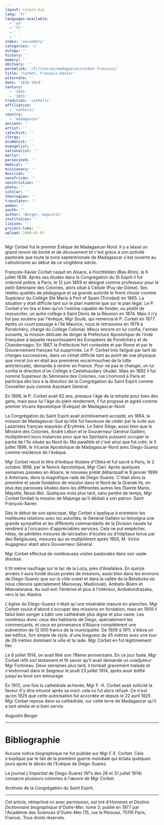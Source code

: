 ```yaml
---
layout: single-bio
lang: 'fr'
languages-available:
  - 'en'
  - 'fr'
  - ' '
  - ' '
index: 'secondary'
categories: 'c'
eulogy: ''
history: ''
memory: ''
obituary: ''
permalink: '/fr/stories/madagascar/corbet-francois/'
title: 'Corbet, François-Xavier'
alternate: ''
date: '1836-1914'
century:
  - '19th'
  - '20th'
tradition: 'catholic'
affiliation:
  - 'catholic'
country:
  - 'madagascar'
ancient: ''
artist: ''
catechist: ''
clergy: ''
ecumenist: ''
evangelist: ''
nationalist: ''
martyr: ''
persecuted: ''
medical: ''
missionary: ''
musician: ''
nonafrican: ''
nonchristian: ''
photo: ''
scholar: ''
theologian: ''
translator: ''
women: ''
youth: ''
author: 'Berger, Augustin'
institution: ''
liaison: ''
project-luke: ''
upload: 2000-01-01
---
```



Mgr Corbet fut le premier Évêque de Madagascar-Nord. Il y a laissé un grand renom de bonté et de dévouement et c'est grâce à son activité pastorale que toute la zone septentrionale de Madagascar s'est ouverte au catholicisme au début de ce vingtième siècle.

François-Xavier Corbet naquit en Alsace, à Hochfelden (Bas-Rhin), le 6 juillet 1836. Après ses études dans la Congrégation du St Esprit il fut ordonné prêtre, à Paris, le 12 juin 1859 et désigné comme professeur pour le petit-Séminaire des Colonies, alors situé à Cellule (Puy-de-Dôme). Ses réelles qualités de pédagogue et sa grande autorité le firent choisir comme Supérieur du Collège Ste Marie à Port of Spain (Trinidad) en 1865. La situation y était difficile tant sur le plan matériel que sur le plan légal. Le P. Corbet s'en tira si bien qu'on l'estima capable de fonder, ou plutôt de ressusciter, un autre collège à Saint Denis de la Réunion en 1874. Mais il n'y fut pas soutenu par l'évêque, Mgr Soulé, qui remercia le P. Corbet en 1877. Après un court passage à l'île Maurice, nous le retrouvons en 1879 à Pondichéry, chargé du Collège Colonial. Mieux encore on lui confia, l'année suivante, la mission délicate de diriger la Préfecture Apostolique de l'Inde Française à laquelle ressortissaient les Européens de Pondichéry et de Chandernagor. En 1887, la Préfecture fort contestée et par Rome et par le Gouvernement français fut supprimée. Le P. Corbet très fatigué par tant de charges successives, dans un climat difficile tant au point de vue physique que moral (on en était aux premières escarmouches de la lutte anticléricale), demanda à rentrer en France. Pour ne pas le changer, on lui confia la direction d'un Collège à Castelnaudary (Aude). Mais en 1892 il fut nommé Supérieur du Séminaire des Colonies, rue Lhomond à Paris et participa dès lors à la direction de la Congrégation du Saint Esprit comme Conseiller puis comme Assistant Général.

En 1898, le P. Corbet avait 62 ans, presque l'âge de la retraite pour bien des gens, mais pour lui l'âge du plein rendement, il fut proposé et agréé comme premier Vicaire Apostolique (Évêque) de Madagascar-Nord.

La Congrégation du Saint Esprit avait primitivement accepté, en 1894, la mission de Madagascar-Sud qu'elle fut heureuse de céder par la suite aux Lazaristes français expulsés d'Erythrée. Le Saint Siège, aussi bien que le Ministre des Colonies, André Lebon et le Gouverneur Général Galliéni, multiplièrent leurs instances pour que les Spiritains puissent occuper la partie de l'île située au Nord du 18e parallèle et c'est ainsi que fut créé, le 5 juillet 1898, le Vicariat Apostolique de Madagascar-Nord avec Diego-Suarez comme résidence de l'évêque.

Mgr Corbet reçut le titre d'évêque titulaire d'Obba et fut sacré à Paris, le 2 octobre 1898, par le Nonce Apostolique, Mgr Clari. Après quelques semaines passées en Alsace, le nouveau prélat débarquait le 9 janvier 1899 à Antsirane, dans la magnifique rade de Diego-Suarez. C'était alors la première et seule fondation de mission dans le Nord de la Grande Ile, en plus des paroisses situées dans les différentes autres îles (Sainte Marie, Mayotte, Nossi-Bé). Quelques mois plus tard, sans perdre de temps, Mgr Corbet fondait la mission de Majunga qu'il dédiait à son patron: Saint François-Xavier.

Dès le début de son épiscopat, Mgr Corbet s'appliqua à entretenir les meilleures relations avec les autorités; le Général Galliéni lui témoigna une grande sympathie et les différents commandants de la Division navale lui rendirent à l'occasion d'appréciables services. Cela ne put empêcher, hélas, de pénibles mesures de laïcisation d'écoles ou d'hôpitaux tenus par des Religieuses, mesures qui se multiplièrent après 1905, M. Victor Augagneur étant alors Gouverneur Général.

Mgr Corbet effectua de nombreuses visites pastorales dans son vaste diocèse.

Il fit même naufrage sur le lac de la Loza, près d'Analalava. En quinze années il aura fondé douze postes de missions, aussi bien dans les environs de Diego-Suarez que sur la côte ouest et dans la vallée de la Betsiboka où nous citerons spécialement Marovoay, Madirovalo, Ambato-Boeni et Maevatanana. Au sud-est: Fénérive et plus à l'intérieur, Ambatondrazaka, vers le lac Alaotra.

L'église de Diego-Suarez n'était qu'une misérable masure en planches. Mgr Corbet voulut d'abord s'occuper des missions en fondation, mais en 1909 il fallut bien songer à bâtir une cathédrale plus digne et plus vaste. Les nombreux dons: ceux des habitants de Diego, spécialement les commerçants, et ceux en provenance d'Alsace complétèrent une subvention de 12 000 francs de la municipalité. De 1909 à 1911, s'éleva un bel édifice, fort simple de style, d'une longueur de 45 mètres avec une tour de 26 mètres dominant la ville et la rade. Mgr Corbet en fut légitimement fier.

Le 6 juillet 1914, on avait fêté son 78ème anniversaire. En ce jour faste, Mgr Corbet refit son testament et fit savoir qu'il avait demandé un coadjuteur: Mgr Fortineau. Deux semaines plus tard, il tombait gravement malade et s'endormait dans le Seigneur le jeudi 23 juillet 1914, après avoir édifié jusqu'au bout son entourage.

En 1912, une fois la cathédrale achevée, Mgr F.-X. Corbet avait sollicité la faveur d'y être inhumé après sa mort: cela lui fut alors refusé. Ce n'est qu'en 1925 que cette autorisation fut accordée et depuis le 22 avril 1925 Mgr Corbet repose dans sa cathédrale, sur cette terre de Madagascar qu'il a tant aimée et si bien servie.

Augustin Berger

---

# Bibliographie

Aucune notice biographique ne fut publiée sur Mgr F.X. Corbet. Cela s'explique par le fait de la première guerre mondiale qui éclata quelques jours après le décès de l'Evêque de Diego-Suarez.

Le journal *L'Impartial* de Diego-Suarez (N°s des 28 et 31 juillet 1914) consacre plusieurs colonnes à l'œuvre de Mgr Corbet.

Archives de la Congrégation du Saint Esprit.

---

Cet article, réimprîmé ici avec permission, est tiré d'*Hommes et Destins: Dictionnaire biographique d'Outre-Mer*, tome 3, publié en 1977 par l'Académie des Sciences d'Outre-Mer (15, rue la Pérouse, 75116 Paris, France). Tous droits réservés.